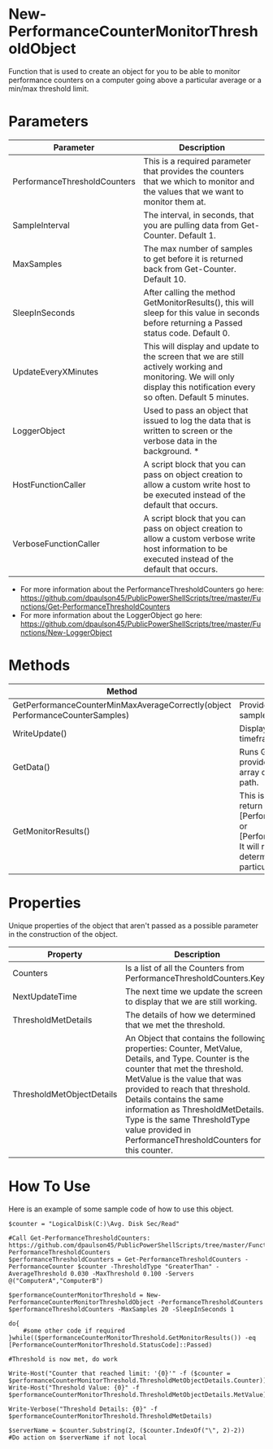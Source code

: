 # New-PerformanceCounterMonitorThresholdObject
Function that is used to create an object for you to be able to monitor performance counters on a computer going above a particular average or a min/max threshold limit.

# Parameters 

Parameter | Description
----------|-------------
PerformanceThresholdCounters | This is a required parameter that provides the counters that we which to monitor and the values that we want to monitor them at. 
SampleInterval | The interval, in seconds, that you are pulling data from Get-Counter. Default 1. 
MaxSamples | The max number of samples to get before it is returned back from Get-Counter. Default 10. 
SleepInSeconds | After calling the method GetMonitorResults(), this will sleep for this value in seconds before returning a Passed status code. Default 0. 
UpdateEveryXMinutes | This will display and update to the screen that we are still actively working and monitoring. We will only display this notification every so often. Default 5 minutes.
LoggerObject | Used to pass an object that issued to log the data that is written to screen or the verbose data in the background. *
HostFunctionCaller | A script block that you can pass on object creation to allow a custom write host to be executed instead of the default that occurs. 
VerboseFunctionCaller | A script block that you can pass on object creation to allow a custom verbose write host information to be executed instead of the default that occurs. 

* For more information about the PerformanceThresholdCounters go here: https://github.com/dpaulson45/PublicPowerShellScripts/tree/master/Functions/Get-PerformanceThresholdCounters
* For more information about the LoggerObject go here: https://github.com/dpaulson45/PublicPowerShellScripts/tree/master/Functions/New-LoggerObject

# Methods 

Method | Description
-------|------------
GetPerformanceCounterMinMaxAverageCorrectly(object PerformanceCounterSamples) | Provides a current Min, Max, and Avg of the the counter samples that was provided to the method. 
WriteUpdate() | Displays an update to the screen, only if we have passed the timeframe for an update to occur. 
GetData() | Runs Get-Counter for all the full counter paths that we have provided from PerformanceThresholdCounters. We return an array of counter samples that are grouped by the full counter path. 
GetMonitorResults() | This is the main Method that you should use, run this and it will return either [PerformanceCounterMonitorThreshold.StatusCode]::Passed or [PerformanceCounterMonitorThreshold.StatusCode]::Success.<br>It will run GetData() then analyze the data at that point to determine if we are above our custom threshold of that particular counter. 


# Properties 

Unique properties of the object that aren't passed as a possible parameter in the construction of the object. 

Property | Description 
---------|------------
Counters | Is a list of all the Counters from PerformanceThresholdCounters.Keys
NextUpdateTime | The next time we update the screen to display that we are still working. 
ThresholdMetDetails | The details of how we determined that we met the threshold. 
ThresholdMetObjectDetails | An Object that contains the following properties: Counter, MetValue, Details, and Type. Counter is the counter that met the threshold. MetValue is the value that was provided to reach that threshold. Details contains the same information as ThresholdMetDetails. Type is the same ThresholdType value provided in PerformanceThresholdCounters for this counter. 

# How To Use 

Here is an example of some sample code of how to use this object. 

```
$counter = "LogicalDisk(C:)\Avg. Disk Sec/Read" 

#Call Get-PerformanceThresholdCounters: https://github.com/dpaulson45/PublicPowerShellScripts/tree/master/Functions/Get-PerformanceThresholdCounters 
$performanceThresholdCounters = Get-PerformanceThresholdCounters -PerformanceCounter $counter -ThresholdType "GreaterThan" -AverageThreshold 0.030 -MaxThreshold 0.100 -Servers @("ComputerA","ComputerB")

$performanceCounterMonitorThreshold = New-PerformanceCounterMonitorThresholdObject -PerformanceThresholdCounters $performanceThresholdCounters -MaxSamples 20 -SleepInSeconds 1

do{
    #some other code if required
}while(($performanceCounterMonitorThreshold.GetMonitorResults()) -eq [PerformanceCounterMonitorThreshold.StatusCode]::Passed)

#Threshold is now met, do work 

Write-Host("Counter that reached limit: '{0}'" -f ($counter = $performanceCounterMonitorThreshold.ThresholdMetObjectDetails.Counter))
Write-Host("Threshold Value: {0}" -f $performanceCounterMonitorThreshold.ThresholdMetObjectDetails.MetValue)

Write-Verbose("Threshold Details: {0}" -f $performanceCounterMonitorThreshold.ThresholdMetDetails)

$serverName = $counter.Substring(2, ($counter.IndexOf("\", 2)-2))
#Do action on $serverName if not local

```